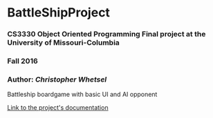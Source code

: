 # BattleShipProject

### CS3330 Object Oriented Programming Final project at the University of Missouri-Columbia
### Fall 2016 
### Author: *Christopher Whetsel*

Battleship boardgame with basic UI and AI opponent


[Link to the project's documentation](Cjwgr5BattleShip/ProjectDocumentation.txt)

